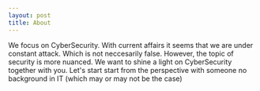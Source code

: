 ```yaml
---
layout: post
title: About
---
```


We focus on CyberSecurity. With current affairs it seems that we are under constant attack. Which is not neccesarily false. However, the topic of security is more nuanced.
We want to shine a light on CyberSecurity together with you.
Let's start start from the perspective with someone no background in IT (which may or may not be the case) 